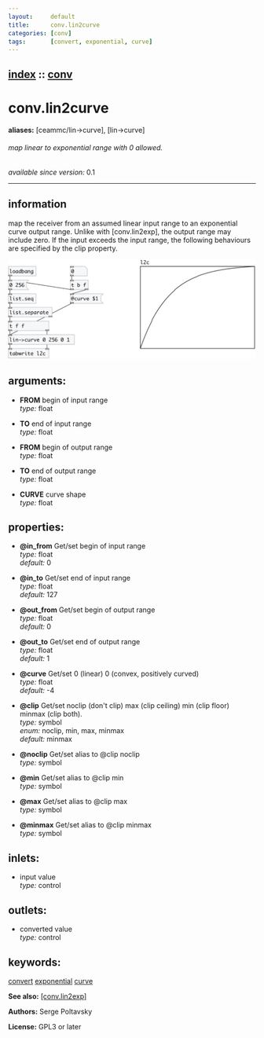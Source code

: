 ```yaml
---
layout:     default
title:      conv.lin2curve
categories: [conv]
tags:       [convert, exponential, curve]
---
```

[index](index.html) :: [conv](category_conv.html)
---

# conv.lin2curve
**aliases:** [ceammc/lin-&gt;curve], [lin-&gt;curve]


###### map linear to exponential range with 0 allowed.

*available since version:* 0.1

---


## information
map the receiver from an assumed linear input range to an exponential curve output range. Unlike with [conv.lin2exp], the output range may include zero. If the input exceeds the input range, the following behaviours are specified by the clip property.


[![example](../examples/img/conv.lin2curve.jpg)](../examples/pd/conv.lin2curve.pd)



## arguments:

* **FROM**
begin of input range<br>
_type:_ float<br>

* **TO**
end of input range<br>
_type:_ float<br>

* **FROM**
begin of output range<br>
_type:_ float<br>

* **TO**
end of output range<br>
_type:_ float<br>

* **CURVE**
curve shape<br>
_type:_ float<br>





## properties:

* **@in_from** 
Get/set begin of input range<br>
_type:_ float<br>
_default:_ 0<br>

* **@in_to** 
Get/set end of input range<br>
_type:_ float<br>
_default:_ 127<br>

* **@out_from** 
Get/set begin of output range<br>
_type:_ float<br>
_default:_ 0<br>

* **@out_to** 
Get/set end of output range<br>
_type:_ float<br>
_default:_ 1<br>

* **@curve** 
Get/set 0 (linear) 0 (convex, positively curved)<br>
_type:_ float<br>
_default:_ -4<br>

* **@clip** 
Get/set noclip (don&#39;t clip) max (clip ceiling) min (clip floor) minmax (clip both).<br>
_type:_ symbol<br>
_enum:_ noclip, min, max, minmax<br>
_default:_ minmax<br>

* **@noclip** 
Get/set alias to @clip noclip<br>
_type:_ symbol<br>

* **@min** 
Get/set alias to @clip min<br>
_type:_ symbol<br>

* **@max** 
Get/set alias to @clip max<br>
_type:_ symbol<br>

* **@minmax** 
Get/set alias to @clip minmax<br>
_type:_ symbol<br>



## inlets:

* input value<br>
_type:_ control



## outlets:

* converted value<br>
_type:_ control



## keywords:

[convert](keywords/convert.html)
[exponential](keywords/exponential.html)
[curve](keywords/curve.html)



**See also:**
[\[conv.lin2exp\]](conv.lin2exp.html)




**Authors:** Serge Poltavsky




**License:** GPL3 or later





